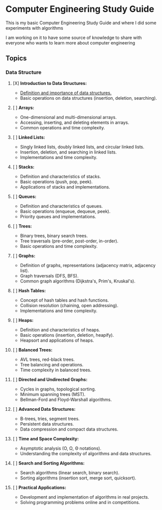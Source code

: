 # Computer Engineering Study Guide

This is my basic Computer Engineering Study Guide and where I did some experiments with algorithms

I am working on it to have some source of knowledge to share with everyone who wants to learn more about computer engineering

## Topics

### Data Structure

1. [X] **Introduction to Data Structures:**
   - [Definition and importance of data structures.](/studies/data-structures/1.introduction-to-data-structures/index.md)
   - Basic operations on data structures (insertion, deletion, searching).

2. [ ] **Arrays:**
   - One-dimensional and multi-dimensional arrays.
   - Accessing, inserting, and deleting elements in arrays.
   - Common operations and time complexity.

3. [ ] **Linked Lists:**
   - Singly linked lists, doubly linked lists, and circular linked lists.
   - Insertion, deletion, and searching in linked lists.
   - Implementations and time complexity.

4. [ ] **Stacks:**
   - Definition and characteristics of stacks.
   - Basic operations (push, pop, peek).
   - Applications of stacks and implementations.

5. [ ] **Queues:**
   - Definition and characteristics of queues.
   - Basic operations (enqueue, dequeue, peek).
   - Priority queues and implementations.

6. [ ] **Trees:**
   - Binary trees, binary search trees.
   - Tree traversals (pre-order, post-order, in-order).
   - Basic operations and time complexity.

7. [ ] **Graphs:**
   - Definition of graphs, representations (adjacency matrix, adjacency list).
   - Graph traversals (DFS, BFS).
   - Common graph algorithms (Dijkstra's, Prim's, Kruskal's).

8. [ ] **Hash Tables:**
   - Concept of hash tables and hash functions.
   - Collision resolution (chaining, open addressing).
   - Implementations and time complexity.

9. [ ] **Heaps:**
   - Definition and characteristics of heaps.
   - Basic operations (insertion, deletion, heapify).
   - Heapsort and applications of heaps.

10. [ ] **Balanced Trees:**
    - AVL trees, red-black trees.
    - Tree balancing and operations.
    - Time complexity in balanced trees.

11. [ ] **Directed and Undirected Graphs:**
    - Cycles in graphs, topological sorting.
    - Minimum spanning trees (MST).
    - Bellman-Ford and Floyd-Warshall algorithms.

12. [ ] **Advanced Data Structures:**
    - B-trees, tries, segment trees.
    - Persistent data structures.
    - Data compression and compact data structures.

13. [ ] **Time and Space Complexity:**
    - Asymptotic analysis (O, Ω, Θ notations).
    - Understanding the complexity of algorithms and data structures.

14. [ ] **Search and Sorting Algorithms:**
    - Search algorithms (linear search, binary search).
    - Sorting algorithms (insertion sort, merge sort, quicksort).

15. [ ] **Practical Applications:**
    - Development and implementation of algorithms in real projects.
    - Solving programming problems online and in competitions.

